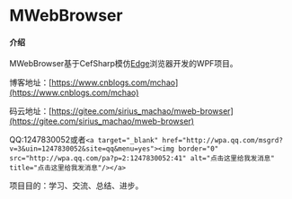 # MWebBrowser


#### 介绍
MWebBrowser基于CefSharp模仿[Edge](https://microsoft-edge.en.softonic.com/)浏览器开发的WPF项目。

博客地址：[https://www.cnblogs.com/mchao](https://www.cnblogs.com/mchao)

码云地址：[https://gitee.com/sirius_machao/mweb-browser](https://gitee.com/sirius_machao/mweb-browser)

QQ:1247830052或者`<a target="_blank" href="http://wpa.qq.com/msgrd?v=3&uin=1247830052&site=qq&menu=yes"><img border="0" src="http://wpa.qq.com/pa?p=2:1247830052:41" alt="点击这里给我发消息" title="点击这里给我发消息"/></a>`

项目目的：学习、交流、总结、进步。